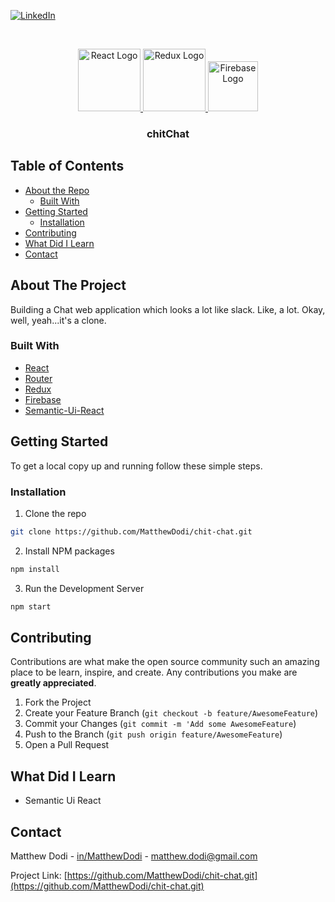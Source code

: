 [![LinkedIn][linkedin-shield]][linkedin-url]

<!-- PROJECT LOGO -->
<br />
<p align="center">
  <a href="https://github.com/othneildrew/Best-README-Template">
    <img src="https://cdn4.iconfinder.com/data/icons/logos-3/600/React.js_logo-512.png" alt="React Logo" width="100">
    <img src="https://raw.githubusercontent.com/reduxjs/redux/master/logo/logo.png" alt="Redux Logo" width="100">
    <img src="https://cdn.freebiesupply.com/logos/large/2x/firebase-1-logo-png-transparent.png" alt="Firebase Logo" width="80">
  </a>

  <h3 align="center">chitChat</h3>
</p>

<!-- TABLE OF CONTENTS -->

## Table of Contents

- [About the Repo](#about-the-project)
  - [Built With](#built-with)
- [Getting Started](#getting-started)
  - [Installation](#installation)
- [Contributing](#contributing)
- [What Did I Learn](#what-did-i-learn)
- [Contact](#contact)

<!-- ABOUT THE PROJECT -->

## About The Project

Building a Chat web application which looks a lot like slack. Like, a lot. Okay, well, yeah...it's a clone.

### Built With

- [React](https://reactjs.org/)
- [Router](https://reacttraining.com/react-router/)
- [Redux](https://redux.js.org/)
- [Firebase](https://firebase.google.com/docs/)
- [Semantic-Ui-React](https://react.semantic-ui.com/)

<!-- GETTING STARTED -->

## Getting Started

To get a local copy up and running follow these simple steps.

### Installation

1. Clone the repo

```sh
git clone https://github.com/MatthewDodi/chit-chat.git
```

2. Install NPM packages

```sh
npm install
```

3. Run the Development Server

```sh
npm start
```

<!-- CONTRIBUTING -->

## Contributing

Contributions are what make the open source community such an amazing place to be learn, inspire, and create. Any contributions you make are **greatly appreciated**.

1. Fork the Project
2. Create your Feature Branch (`git checkout -b feature/AwesomeFeature`)
3. Commit your Changes (`git commit -m 'Add some AwesomeFeature`)
4. Push to the Branch (`git push origin feature/AwesomeFeature`)
5. Open a Pull Request

## What Did I Learn

- Semantic Ui React

<!-- CONTACT -->

## Contact

Matthew Dodi - [in/MatthewDodi](https://linkedin.com/in/MatthewDodi) - matthew.dodi@gmail.com

Project Link: [https://github.com/MatthewDodi/chit-chat.git](https://github.com/MatthewDodi/chit-chat.git)

<!-- MARKDOWN LINKS & IMAGES -->

[linkedin-shield]: https://img.shields.io/badge/-LinkedIn-black.svg?style=flat-square&logo=linkedin&colorB=555
[linkedin-url]: https://linkedin.com/in/MatthewDodi
